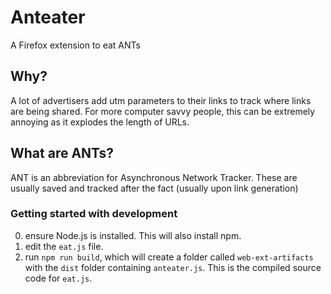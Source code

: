 # Anteater
A Firefox extension to eat ANTs

## Why?
A lot of advertisers add utm parameters to their links to track where links are being shared. For more computer savvy people, this can be extremely annoying as it explodes the length of URLs.

## What are ANTs?
ANT is an abbreviation for Asynchronous Network Tracker. These are usually saved and tracked after the fact (usually upon link generation)

### Getting started with development
0. ensure Node.js is installed. This will also install npm.
1. edit the `eat.js` file.
2. run `npm run build`, which will create a folder called `web-ext-artifacts` with the `dist` folder containing `anteater.js`. This is the compiled source code for `eat.js`.
